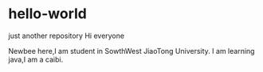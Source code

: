 # hello-world
just another repository
Hi everyone

Newbee here,I am student in SowthWest JiaoTong University. I am learning java,I am a caibi.
